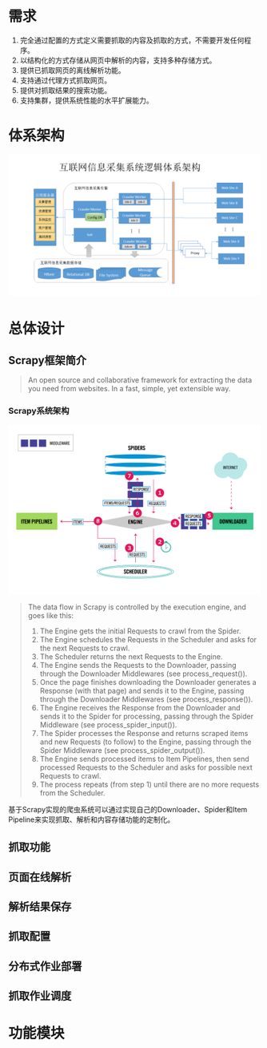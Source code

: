 <head><title>基于Scrapy框架的分布式精确爬虫</title></head>

# 需求

1. 完全通过配置的方式定义需要抓取的内容及抓取的方式，不需要开发任何程序。
1. 以结构化的方式存储从网页中解析的内容，支持多种存储方式。
1. 提供已抓取网页的离线解析功能。
1. 支持通过代理方式抓取网页。
1. 提供对抓取结果的搜索功能。
1. 支持集群，提供系统性能的水平扩展能力。

# 体系架构

![alt](web-crawler-architecture.png)

# 总体设计

## Scrapy框架简介

> An open source and collaborative framework for extracting the data you need from websites.
In a fast, simple, yet extensible way.

### Scrapy系统架构

![alt](scrapy_architecture_02.png)
> The data flow in Scrapy is controlled by the execution engine, and goes like this:
> 1. The Engine gets the initial Requests to crawl from the Spider.
> 1. The Engine schedules the Requests in the Scheduler and asks for the next Requests to crawl.
> 1. The Scheduler returns the next Requests to the Engine.
> 1. The Engine sends the Requests to the Downloader, passing through the Downloader Middlewares (see process_request()).
> 1. Once the page finishes downloading the Downloader generates a Response (with that page) and sends it to the Engine, passing through the Downloader Middlewares (see process_response()).
> 1. The Engine receives the Response from the Downloader and sends it to the Spider for processing, passing through the Spider Middleware (see process_spider_input()).
> 1. The Spider processes the Response and returns scraped items and new Requests (to follow) to the Engine, passing through the Spider Middleware (see process_spider_output()).
> 1. The Engine sends processed items to Item Pipelines, then send processed Requests to the Scheduler and asks for possible next Requests to crawl.
> 1. The process repeats (from step 1) until there are no more requests from the Scheduler.

基于Scrapy实现的爬虫系统可以通过实现自己的Downloader、Spider和Item Pipeline来实现抓取、解析和内容存储功能的定制化。

## 抓取功能

## 页面在线解析

## 解析结果保存

## 抓取配置

## 分布式作业部署

## 抓取作业调度

# 功能模块

